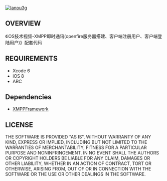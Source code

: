 [![lanou3g](http://i3.tietuku.com/049d59773a6a08f5.jpg)](http://lanou3g.com)

## OVERVIEW

《iOS技术视频-XMPP即时通讯(openfire服务器搭建、客户端注册用户、客户端登陆用户)》配套代码

## REQUIREMENTS

* Xcode 6
* iOS 8
* ARC

## Dependencies

* [XMPPFramework](https://github.com/processOne/XMPPFramework.git)


## LICENSE

THE SOFTWARE IS PROVIDED "AS IS", WITHOUT WARRANTY OF ANY KIND, EXPRESS OR
IMPLIED, INCLUDING BUT NOT LIMITED TO THE WARRANTIES OF MERCHANTABILITY,
FITNESS FOR A PARTICULAR PURPOSE AND NONINFRINGEMENT. IN NO EVENT SHALL THE
AUTHORS OR COPYRIGHT HOLDERS BE LIABLE FOR ANY CLAIM, DAMAGES OR OTHER
LIABILITY, WHETHER IN AN ACTION OF CONTRACT, TORT OR OTHERWISE, ARISING FROM,
OUT OF OR IN CONNECTION WITH THE SOFTWARE OR THE USE OR OTHER DEALINGS IN
THE SOFTWARE.
